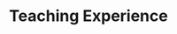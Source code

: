 ---
# An instance of the Experience widget.
# Documentation: https://wowchemy.com/docs/page-builder/
widget: experience

# This file represents a page section.
headless: true

# Order that this section appears on the page.
weight: 45

title: Teaching Experience
subtitle:

# Date format for experience
#   Refer to https://wowchemy.com/docs/customization/#date-format
date_format: Jan 2006

# Experiences.
#   Add/remove as many `experience` items below as you like.
#   Required fields are `title`, `company`, and `date_start`.
#   Leave `date_end` empty if it's your current employer.
#   Begin multi-line descriptions with YAML's `|2-` multi-line prefix.
experience:
  - title: NLP Instructor
    company: Quera Data Science Bootcamp
    company_url: 'http://quera.org/'
    company_logo: Quera
    location: Online
    date_start: '2023-11-02'
    date_end: '2023-11-02'
    description: |2-
        * Successfully instructed a group of 60 students in Natural Language Processing fundamentals
        * Utilized popular NLP libraries such as NLTK, SpaCy, Gensim, and HuggingFace, guiding students in hands-on development of real-world NLP tasks
  - title: Instructor
    company: Quera Data Analysis Bootcamp
    company_url: 'http://quera.org/'
    company_logo: Quera
    location: Online
    date_start: '2023-04-06'
    date_end: '2023-04-07'
    description: |2-
        * Delivered engaging instruction on data wrangling and visualization using essential Python libraries, including NumPy, Pandas, Matplotlib, Seaborn, and Plotly to learners of various levels. Demonstrated the practical applications of each tool by providing coding examples based on real-world scenarios.
        * Also provided instruction on web scraping concepts and tools, to impart knowledge about data acquisition from web pages.
  - title: Instructor and Mentor
    company: Quera Data Analysis Bootcamp
    company_url: 'http://quera.org/'
    company_logo: Quera
    location: Online
    date_start: '2022-12-01'
    date_end: '2023-02-01'
    description: |2-
        * Instructed on various machine learning algorithms that are helpful for data analysis tasks and more interpretable, such as decision tree and K-NN algorithms
        * Taught web scraping concepts and tools, including BeautifulSoup, Scrapy, and Selenium, to a diverse group of students, providing coding demonstrations and examples from real-world scenarios.
        * Successfully led and coordinated a team of five students through exercises and projects, including developing an agile plan to ensure timely completion of their work.
        * Evaluated team projects by assessing presentations, critiquing proposed solutions, implementation strategies, and final outcomes, while providing constructive feedback and assigning scores based on objective criteria.
        * Collaborated closely with other mentors and organizers and actively participated in weekly discussions to evaluate course objectives and improve student engagement.
  - title: Workshop Instructor
    company: Quera Deep Learnin]«g Bootcamp
    company_url: ''
    company_logo: Quera
    location: Online
    date_start: '2022-03-24'
    date_end: '2022-03-24'
    description: |2-
        * Conducted an engaging workshop on deep learning techniques for image processing, leveraging Convolutional Neural Networks (CNNs), ResNet, and U-Net architecture.
        * Developed and identified challenging hands-on projects to provide participants with practical, real-world experience in solving complex image processing tasks, such as Image Classification and Image Segmentation.
  - title: Natural Language Processing Teaching Assistant
    company: University of Guilan
    company_url: ''
    company_logo: Guilan_University
    location: Rasht, Iran
    date_start: '2019-10-01'
    date_end: '2020-01-01'
    description: |2-
        * Provided coding projects and homework to supplement educational materials.
        * Instructor: [*Javad PourMostafa Roshan Sharami*](https://javad.pourmostafa.com/)
  - title: Language and Automata Theory Teaching Assistant
    company: University of Guilan
    company_url: ''
    company_logo: Guilan_University
    location: Rasht, Iran
    date_start: '2018-03-01'
    date_end: '2018-06-01'
    description: |2-
        * Provided educational materials, including weekly homework assignments.
        * Conducted weekly clarification sessions to ensure students understood course material.
        * Instructor: [*Dr. Seyed Mohammadhossein Shekarian*](https://scholar.google.com/citations?user=F2ZwwiYAAAAJ)
  - title: Data Structure Teaching Assistant
    company: University of Guilan
    company_url: ''
    company_logo: Guilan_University
    location: Rasht, Iran
    date_start: '2017-09-01'
    date_end: '2017-12-30'
    description: |2-
        * Collaborated with a team of teaching assistants to provide guidance and assessment for student projects.
        * Instructor: [*Dr. Seyed Abolghasem Mirroshandel*](https://scholar.google.com/citations?user=WGH3eIsAAAAJ&hl=en)
design:
  columns: '2'
---